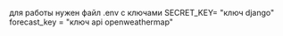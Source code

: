 для работы нужен файл .env c ключами
SECRET_KEY= "ключ django"
forecast_key = "ключ api openweathermap"
